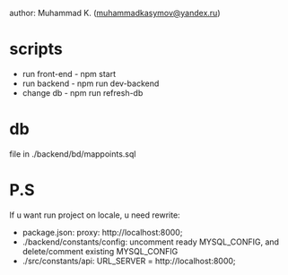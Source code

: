 author: Muhammad K. (muhammadkasymov@yandex.ru)

# scripts
- run front-end - npm start
- run backend - npm run dev-backend
- change db - npm run refresh-db

# db
file in ./backend/bd/mappoints.sql

# P.S 
If u want run project on locale, u need rewrite:

 - package.json: proxy: http://localhost:8000;
 - ./backend/constants/config: uncomment ready MYSQL_CONFIG, and delete/comment existing MYSQL_CONFIG
 - ./src/constants/api: URL_SERVER = http://localhost:8000;